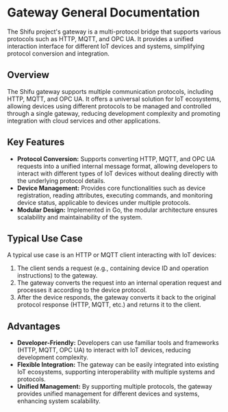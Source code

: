 
# Gateway General Documentation

The Shifu project's gateway is a multi-protocol bridge that supports various protocols such as HTTP, MQTT, and OPC UA. It provides a unified interaction interface for different IoT devices and systems, simplifying protocol conversion and integration.

## Overview

The Shifu gateway supports multiple communication protocols, including HTTP, MQTT, and OPC UA. It offers a universal solution for IoT ecosystems, allowing devices using different protocols to be managed and controlled through a single gateway, reducing development complexity and promoting integration with cloud services and other applications.

## Key Features

- **Protocol Conversion:** Supports converting HTTP, MQTT, and OPC UA requests into a unified internal message format, allowing developers to interact with different types of IoT devices without dealing directly with the underlying protocol details.
- **Device Management:** Provides core functionalities such as device registration, reading attributes, executing commands, and monitoring device status, applicable to devices under multiple protocols.
- **Modular Design:** Implemented in Go, the modular architecture ensures scalability and maintainability of the system.

## Typical Use Case

A typical use case is an HTTP or MQTT client interacting with IoT devices:

1. The client sends a request (e.g., containing device ID and operation instructions) to the gateway.
2. The gateway converts the request into an internal operation request and processes it according to the device protocol.
3. After the device responds, the gateway converts it back to the original protocol response (HTTP, MQTT, etc.) and returns it to the client.

## Advantages

- **Developer-Friendly:** Developers can use familiar tools and frameworks (HTTP, MQTT, OPC UA) to interact with IoT devices, reducing development complexity.
- **Flexible Integration:** The gateway can be easily integrated into existing IoT ecosystems, supporting interoperability with multiple systems and protocols.
- **Unified Management:** By supporting multiple protocols, the gateway provides unified management for different devices and systems, enhancing system scalability.
